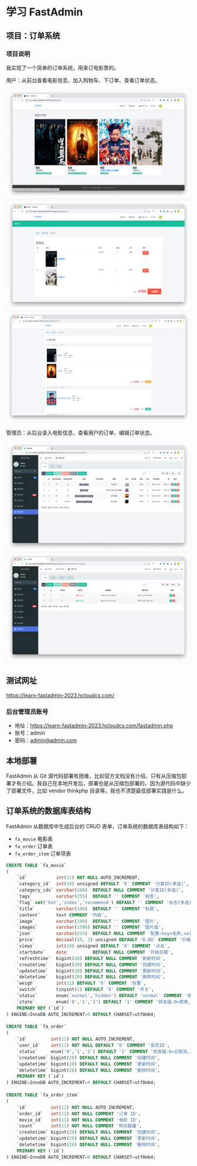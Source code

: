 # 学习 FastAdmin

## 项目：订单系统

### 项目说明

我实现了一个简单的订单系统，用来订电影票的。

用户：从前台查看电影信息、加入购物车、下订单、查看订单状态。

![](./screenshots/home.png)
![](./screenshots/home-cart.png)
![](./screenshots/home-order.png)

管理员：从后台录入电影信息、查看用户的订单、编辑订单状态。

![](./screenshots/admin-movie.png)
![](./screenshots/admin-order.png)

## 测试网址

https://learn-fastadmin-2023.hcloudcs.com/

### 后台管理员账号

- 地址：https://learn-fastadmin-2023.hcloudcs.com/fastadmin.php
- 账号：admin
- 密码：admin@admin.com

## 本地部署

FastAdmin 从 Git 源代码部署有困难，比如官方文档没有介绍，只有从压缩包部署才有介绍。我自己在本地开发后，部署也是从压缩包部署的，因为源代码中缺少了部署文件，比如
vendor thinkphp 目录等。我也不清楚最佳部署实践是什么。

## 订单系统的数据库表结构

FastAdmin 从数据库中生成后台的 CRUD 表单，订单系统的数据库表结构如下：

- `fa_movie` 电影表
- `fa_order` 订单表
- `fa_order_item` 订单项表

```sql
CREATE TABLE `fa_movie`
(
    `id`           int(11) NOT NULL AUTO_INCREMENT,
    `category_id`  int(10) unsigned DEFAULT '0' COMMENT '分类ID(单选)',
    `category_ids` varchar(100)  DEFAULT NULL COMMENT '分类ID(多选)',
    `tags`         varchar(255)  DEFAULT '' COMMENT '标签',
    `flag` set('hot','index','recommend') DEFAULT '' COMMENT '标志(多选):hot=热门,index=首页,recommend=推荐',
    `title`        varchar(100)  DEFAULT '' COMMENT '标题',
    `content`      text COMMENT '内容',
    `image`        varchar(100)  DEFAULT '' COMMENT '图片',
    `images`       varchar(1500) DEFAULT '' COMMENT '图片组',
    `json`         varchar(255)  DEFAULT NULL COMMENT '配置:key=名称,value=值',
    `price`        decimal(10, 2) unsigned DEFAULT '0.00' COMMENT '价格',
    `views`        int(10) unsigned DEFAULT '0' COMMENT '点击',
    `startdate`    date          DEFAULT NULL COMMENT '开始日期',
    `refreshtime`  bigint(20) DEFAULT NULL COMMENT '刷新时间',
    `createtime`   bigint(20) DEFAULT NULL COMMENT '创建时间',
    `updatetime`   bigint(20) DEFAULT NULL COMMENT '更新时间',
    `deletetime`   bigint(20) DEFAULT NULL COMMENT '删除时间',
    `weigh`        int(11) DEFAULT '0' COMMENT '权重',
    `switch`       tinyint(1) DEFAULT '0' COMMENT '开关',
    `status`       enum('normal','hidden') DEFAULT 'normal' COMMENT '状态',
    `state`        enum('0','1','2') DEFAULT '1' COMMENT '状态值:0=禁用,1=正常,2=推荐',
    PRIMARY KEY (`id`)
) ENGINE=InnoDB AUTO_INCREMENT=5 DEFAULT CHARSET=utf8mb4;

CREATE TABLE `fa_order`
(
    `id`         int(11) NOT NULL AUTO_INCREMENT,
    `user_id`    int(11) NOT NULL DEFAULT '0' COMMENT '会员ID',
    `status`     enum('0','1','2') DEFAULT '1' COMMENT '状态值:0=已取消,1=待处理,2=已完成',
    `createtime` bigint(20) DEFAULT NULL COMMENT '创建时间',
    `updatetime` bigint(20) DEFAULT NULL COMMENT '更新时间',
    `deletetime` bigint(20) DEFAULT NULL COMMENT '删除时间',
    PRIMARY KEY (`id`)
) ENGINE=InnoDB AUTO_INCREMENT=4 DEFAULT CHARSET=utf8mb4;

CREATE TABLE `fa_order_item`
(
    `id`         int(11) NOT NULL AUTO_INCREMENT,
    `order_id`   int(11) NOT NULL COMMENT '订单 ID',
    `movie_id`   int(11) NOT NULL COMMENT '电影 ID',
    `count`      int(11) NOT NULL COMMENT '购买数量',
    `createtime` bigint(20) DEFAULT NULL COMMENT '创建时间',
    `updatetime` bigint(20) DEFAULT NULL COMMENT '更新时间',
    `deletetime` bigint(20) DEFAULT NULL COMMENT '删除时间',
    PRIMARY KEY (`id`)
) ENGINE=InnoDB AUTO_INCREMENT=6 DEFAULT CHARSET=utf8mb4;
```